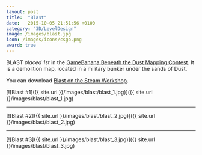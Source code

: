 ```yaml
---
layout: post
title:  "Blast"
date:   2015-10-05 21:51:56 +0100
category: "3D/LevelDesign"
image: /images/blast.jpg
icon: /images/icons/csgo.png
award: true
---
```


BLAST _placed 1st_ in the <a href="https://gamebanana.com/contests/winners/69">GameBanana Beneath the Dust Mapping Contest</a>. It is a demolition map, located in a military bunker under the sands of Dust.

You can download <a href="https://steamcommunity.com/sharedfiles/filedetails/?id=529733812">Blast on the Steam Workshop</a>.

[![Blast #1]({{ site.url }}/images/blast/blast_1.jpg)]({{ site.url }}/images/blast/blast_1.jpg)
<hr>
[![Blast #2]({{ site.url }}/images/blast/blast_2.jpg)]({{ site.url }}/images/blast/blast_2.jpg)
<hr>
[![Blast #3]({{ site.url }}/images/blast/blast_3.jpg)]({{ site.url }}/images/blast/blast_3.jpg)

